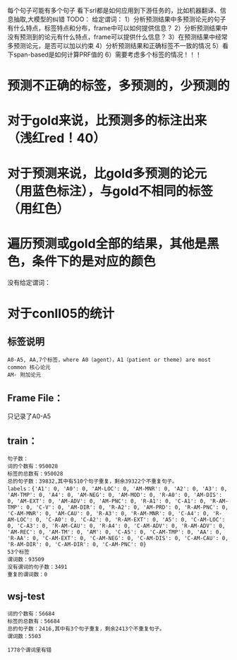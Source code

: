 每个句子可能有多个句子
看下srl都是如何应用到下游任务的，比如机器翻译、信息抽取,大模型的纠错
TODO：
给定谓词：
1）分析预测结果中多预测论元的句子有什么特点，标签特点和分布，frame中可以如何提供信息？
2）分析预测结果中没有预测到的论元有什么特点，frame可以提供什么信息？
3）在预测结果中经常多预测论元，是否可以加以约束
4）分析预测结果和正确标签不一致的情况
5）看下span-based是如何计算PRF值的
6）需要考虑多个标签的情况！！！
# 预测不正确的标签，多预测的，少预测的
# 对于gold来说，比预测多的标注出来（浅红red！40）
# 对于预测来说，比gold多预测的论元（用蓝色标注），与gold不相同的标签（用红色）
# 遍历预测或gold全部的结果，其他是黑色，条件下的是对应的颜色
没有给定谓词：




# 对于conll05的统计
## 标签说明
    A0-A5, AA,7个标签，where A0（agent），A1（patient or theme) are most common 核心论元
    AM- 附加论元

## Frame File：
   只记录了A0-A5

## train：
    句子数：
    词的个数有：950028
    标签的总数有：950028
    总的句子数：39832,其中有510个句子重复，剩余39322个不重复句子。
    labels：{'A1': 0, 'A0': 0, 'AM-LOC': 0, 'AM-MNR': 0, 'A2': 0, 'A3': 0, 'AM-TMP': 0, 'A4': 0, 'AM-NEG': 0, 'AM-MOD': 0, 'R-A0': 0, 'AM-DIS': 0, 'AM-EXT': 0, 'AM-ADV': 0, 'AM-PNC': 0, 'R-A1': 0, 'C-A1': 0, 'R-AM-TMP': 0, 'C-V': 0, 'AM-DIR': 0, 'R-A2': 0, 'AM-PRD': 0, 'R-AM-PNC': 0, 'C-AM-MNR': 0, 'AM-CAU': 0, 'R-A3': 0, 'R-AM-MNR': 0, 'C-A4': 0, 'R-AM-LOC': 0, 'C-A0': 0, 'C-A2': 0, 'R-AM-EXT': 0, 'A5': 0, 'C-AM-LOC': 0, 'C-A3': 0, 'R-AM-CAU': 0, 'R-A4': 0, 'C-AM-ADV': 0, 'R-AM-ADV': 0, 'AM-REC': 0, 'AM-TM': 0, 'AM': 0, 'C-A5': 0, 'C-AM-TMP': 0, 'AA': 0, 'R-AA': 0, 'C-AM-EXT': 0, 'C-AM-NEG': 0, 'C-AM-DIS': 0, 'C-AM-CAU': 0, 'R-AM-DIR': 0, 'C-AM-DIR': 0, 'C-AM-PNC': 0}
    53个标签
    谓词数：93509
    没有谓词的句子数：3491
    重复的谓词数：0

## wsj-test
    词的个数有：56684
    标签的总数有：56684
    总的句子数：2416,其中有3个句子重复，剩余2413个不重复句子。
    谓词数：5503

    1778个谓词里有错

